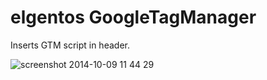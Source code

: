 # elgentos GoogleTagManager

Inserts GTM script in header.

![screenshot 2014-10-09 11 44 29](https://cloud.githubusercontent.com/assets/431360/4574029/af5d7f0a-4f98-11e4-8e4f-e6ba9dd78534.png)

